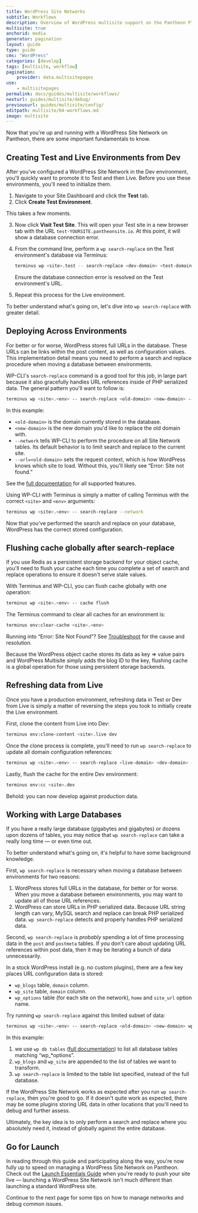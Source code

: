 ```yaml
---
title: WordPress Site Networks
subtitle: Workflows
description: Overview of WordPress multisite support on the Pantheon Platform.
multisite: true
anchorid: media
generator: pagination
layout: guide
type: guide
cms: "WordPress"
categories: [develop]
tags: [multisite, workflow]
pagination:
    provider: data.multisitepages
use:
    - multisitepages
permalink: docs/guides/multisite/workflows/
nexturl: guides/multisite/debug/
previousurl: guides/multisite/config/
editpath: multisite/04-workflows.md
image: multisite
---
```

Now that you're up and running with a WordPress Site Network on Pantheon, there are some important fundamentals to know.

## Creating Test and Live Environments from Dev
After you've configured a WordPress Site Network in the Dev environment, you'll quickly want to promote it to Test and then Live. Before you use these environments, you'll need to initialize them.

1. Navigate to your Site Dashboard and click the **<span class="glyphicons glyphicons-equalizer" aria-hidden="true"></span> Test** tab.
2. Click **Create Test Environment**.

  This takes a few moments.

3. Now click **<span class="glyphicons glyphicons-new-window-alt" aria-hidden="true"></span> Visit Test Site**. This will open your Test site in a new browser tab with the URL `test-YOURSITE.pantheonsite.io`. At this point, it will show a database connection error.

4. From the command line, perform a `wp search-replace` on the Test environment's database via Terminus:

    ```bash
    terminus wp <site>.test -- search-replace <dev-domain> <test-domain> --url=<dev-domain> --network
    ```

    Ensure the database connection error is resolved on the Test environment's URL.

5. Repeat this process for the Live environment.

To better understand what's going on, let's dive into `wp search-replace` with greater detail.

## Deploying Across Environments
For better or for worse, WordPress stores full URLs in the database. These URLs can be links within the post content, as well as configuration values. This implementation detail means you need to perform a search and replace procedure when moving a database between environments.

WP-CLI's `search-replace` command is a good tool for this job, in large part because it also gracefully handles URL references inside of PHP serialized data. The general pattern you'll want to follow is:

```bash
terminus wp <site>.<env> -- search-replace <old-domain> <new-domain> --network --url=<old-domain>
```

In this example:

- `<old-domain>` is the domain currently stored in the database.
- `<new-domain>` is the new domain you'd like to replace the old domain with.
- `--network` tells WP-CLI to perform the procedure on all Site Network tables. Its default behavior is to limit search and replace to the current site.
- `--url=<old-domain>` sets the request context, which is how WordPress knows which site to load. Without this, you'll likely see “Error: Site not found.”

See the [full documentation](https://developer.wordpress.org/cli/commands/search-replace/) for all supported features.

Using WP-CLI with Terminus is simply a matter of calling Terminus with the correct `<site>` and `<env>` arguments:

```bash
terminus wp <site>.<env> -- search-replace --network
```

Now that you've performed the search and replace on your database, WordPress has the correct stored configuration.

## Flushing cache globally after search-replace
If you use Redis as a persistent storage backend for your object cache, you'll need to flush your cache each time you complete a set of search and replace operations to ensure it doesn't serve stale values.

With Terminus and WP-CLI, you can flush cache globally with one operation:

```bash
terminus wp <site>.<env> -- cache flush
```

The Terminus command to clear all caches for an environment is:

```bash
terminus env:clear-cache <site>.<env>
```

Running into “Error: Site Not Found”? See [Troubleshoot](/guides/multisite/debug) for the cause and resolution.


<Alert title="Note" type="info">
Because the WordPress object cache stores its data as key => value pairs and WordPress Multisite simply adds the blog ID to the key, flushing cache is a global operation for those using persistent storage backends.
</Alert>

## Refreshing data from Live
Once you have a production environment, refreshing data in Test or Dev from Live is simply a matter of reversing the steps you took to initially create the Live environment.

First, clone the content from Live into Dev:

```bash
terminus env:clone-content <site>.live dev
```

Once the clone process is complete, you'll need to run `wp search-replace` to update all domain configuration references:

```bash
terminus wp <site>.<env> -- search-replace <live-domain> <dev-domain> --network --url=<live-domain>
```

Lastly, flush the cache for the entire Dev environment:

```bash
terminus env:cc <site>.dev
```

Behold: you can now develop against production data.

## Working with Large Databases
If you have a really large database (gigabytes and gigabytes) or dozens upon dozens of tables, you may notice that `wp search-replace` can take a really long time — or even time out.

To better understand what's going on, it's helpful to have some background knowledge.

First, `wp search-replace` is necessary when moving a database between environments for two reasons:

1. WordPress stores full URLs in the database, for better or for worse. When you move a database between environments, you may want to update all of those URL references.
2. WordPress can store URLs in PHP serialized data. Because URL string length can vary, MySQL search and replace can break PHP serialized data. `wp search-replace` detects and properly handles PHP serialized data.

Second, `wp search-replace` is *probably* spending a lot of time processing data in the `post`  and `postmeta` tables. If you don't care about updating URL references within post data, then it may be iterating a bunch of data unnecessarily.

In a stock WordPress install (e.g. no custom plugins), there are a few key places URL configuration data is stored:


- `wp_blogs` table, `domain` column.
- `wp_site` table, `domain` column.
- `wp_options` table (for each site on the network), `home` and `site_url` option name.

Try running `wp search-replace` against this limited subset of data:

```bash
terminus wp <site>.<env> -- search-replace <old-domain> <new-domain> wp_blogs wp_site $(terminus wp <site>.<env> -- wp db tables "wp_*options" --network | paste -s -d ' ' -) --url=<old-domain>
```

In this example:

1. we use `wp db tables` ([full documentation](https://developer.wordpress.org/cli/commands/db/tables/)) to list all database tables matching “wp_*options”.
2. `wp_blogs` and `wp_site` are appended to the list of tables we want to transform.
3. `wp search-replace` is limited to the table list specified, instead of the full database.

If the WordPress Site Network works as expected after you run `wp search-replace`, then you're good to go. If it doesn't quite work as expected, there may be some plugins storing URL data in other locations that you'll need to debug and further assess.

Ultimately, the key idea is to only perform a search and replace where you absolutely need it, instead of globally against the entire database.

## Go for Launch
In reading through this guide and participating along the way, you're now fully up to speed on managing a WordPress Site Network on Pantheon. Check out the [Launch Essentials Guide](/guides/launch) when you're ready to push your site live — launching a WordPress Site Network isn't much different than launching a standard WordPress site.

Continue to the next page for some tips on how to manage networks and debug common issues.
